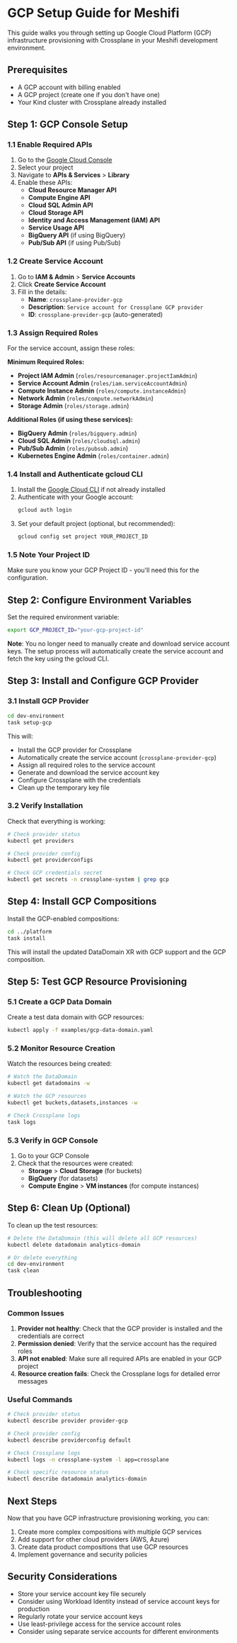 # GCP Setup Guide for Meshifi

This guide walks you through setting up Google Cloud Platform (GCP) infrastructure provisioning with Crossplane in your Meshifi development environment.

## Prerequisites

- A GCP account with billing enabled
- A GCP project (create one if you don't have one)
- Your Kind cluster with Crossplane already installed

## Step 1: GCP Console Setup

### 1.1 Enable Required APIs

1. Go to the [Google Cloud Console](https://console.cloud.google.com/)
2. Select your project
3. Navigate to **APIs & Services** > **Library**
4. Enable these APIs:
   - **Cloud Resource Manager API**
   - **Compute Engine API**
   - **Cloud SQL Admin API**
   - **Cloud Storage API**
   - **Identity and Access Management (IAM) API**
   - **Service Usage API**
   - **BigQuery API** (if using BigQuery)
   - **Pub/Sub API** (if using Pub/Sub)

### 1.2 Create Service Account

1. Go to **IAM & Admin** > **Service Accounts**
2. Click **Create Service Account**
3. Fill in the details:
   - **Name**: `crossplane-provider-gcp`
   - **Description**: `Service account for Crossplane GCP provider`
   - **ID**: `crossplane-provider-gcp` (auto-generated)

### 1.3 Assign Required Roles

For the service account, assign these roles:

**Minimum Required Roles:**

- **Project IAM Admin** (`roles/resourcemanager.projectIamAdmin`)
- **Service Account Admin** (`roles/iam.serviceAccountAdmin`)
- **Compute Instance Admin** (`roles/compute.instanceAdmin`)
- **Network Admin** (`roles/compute.networkAdmin`)
- **Storage Admin** (`roles/storage.admin`)

**Additional Roles (if using these services):**

- **BigQuery Admin** (`roles/bigquery.admin`)
- **Cloud SQL Admin** (`roles/cloudsql.admin`)
- **Pub/Sub Admin** (`roles/pubsub.admin`)
- **Kubernetes Engine Admin** (`roles/container.admin`)

### 1.4 Install and Authenticate gcloud CLI

1. Install the [Google Cloud CLI](https://cloud.google.com/sdk/docs/install) if not already installed
2. Authenticate with your Google account:
   ```bash
   gcloud auth login
   ```
3. Set your default project (optional, but recommended):
   ```bash
   gcloud config set project YOUR_PROJECT_ID
   ```

### 1.5 Note Your Project ID

Make sure you know your GCP Project ID - you'll need this for the configuration.

## Step 2: Configure Environment Variables

Set the required environment variable:

```bash
export GCP_PROJECT_ID="your-gcp-project-id"
```

**Note**: You no longer need to manually create and download service account keys. The setup process will automatically create the service account and fetch the key using the gcloud CLI.

## Step 3: Install and Configure GCP Provider

### 3.1 Install GCP Provider

```bash
cd dev-environment
task setup-gcp
```

This will:

- Install the GCP provider for Crossplane
- Automatically create the service account (`crossplane-provider-gcp`)
- Assign all required roles to the service account
- Generate and download the service account key
- Configure Crossplane with the credentials
- Clean up the temporary key file

### 3.2 Verify Installation

Check that everything is working:

```bash
# Check provider status
kubectl get providers

# Check provider config
kubectl get providerconfigs

# Check GCP credentials secret
kubectl get secrets -n crossplane-system | grep gcp
```

## Step 4: Install GCP Compositions

Install the GCP-enabled compositions:

```bash
cd ../platform
task install
```

This will install the updated DataDomain XR with GCP support and the GCP composition.

## Step 5: Test GCP Resource Provisioning

### 5.1 Create a GCP Data Domain

Create a test data domain with GCP resources:

```bash
kubectl apply -f examples/gcp-data-domain.yaml
```

### 5.2 Monitor Resource Creation

Watch the resources being created:

```bash
# Watch the DataDomain
kubectl get datadomains -w

# Watch the GCP resources
kubectl get buckets,datasets,instances -w

# Check Crossplane logs
task logs
```

### 5.3 Verify in GCP Console

1. Go to your GCP Console
2. Check that the resources were created:
   - **Storage** > **Cloud Storage** (for buckets)
   - **BigQuery** (for datasets)
   - **Compute Engine** > **VM instances** (for compute instances)

## Step 6: Clean Up (Optional)

To clean up the test resources:

```bash
# Delete the DataDomain (this will delete all GCP resources)
kubectl delete datadomain analytics-domain

# Or delete everything
cd dev-environment
task clean
```

## Troubleshooting

### Common Issues

1. **Provider not healthy**: Check that the GCP provider is installed and the credentials are correct
2. **Permission denied**: Verify that the service account has the required roles
3. **API not enabled**: Make sure all required APIs are enabled in your GCP project
4. **Resource creation fails**: Check the Crossplane logs for detailed error messages

### Useful Commands

```bash
# Check provider status
kubectl describe provider provider-gcp

# Check provider config
kubectl describe providerconfig default

# Check Crossplane logs
kubectl logs -n crossplane-system -l app=crossplane

# Check specific resource status
kubectl describe datadomain analytics-domain
```

## Next Steps

Now that you have GCP infrastructure provisioning working, you can:

1. Create more complex compositions with multiple GCP services
2. Add support for other cloud providers (AWS, Azure)
3. Create data product compositions that use GCP resources
4. Implement governance and security policies

## Security Considerations

- Store your service account key file securely
- Consider using Workload Identity instead of service account keys for production
- Regularly rotate your service account keys
- Use least-privilege access for the service account roles
- Consider using separate service accounts for different environments
